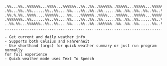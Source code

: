     .%%...%%..%%%%%%...%%%%...%%%%%%..%%..%%..%%%%%%..%%%%%...%%%%%...%%%%%....%%%%..
    .%%...%%..%%......%%..%%....%%....%%..%%..%%......%%..%%..%%..%%..%%..%%..%%..%%.
    .%%.%.%%..%%%%....%%%%%%....%%....%%%%%%..%%%%....%%%%%...%%%%%...%%%%%...%%..%%.
    .%%%%%%%..%%......%%..%%....%%....%%..%%..%%......%%..%%..%%......%%..%%..%%..%%.
    ..%%.%%...%%%%%%..%%..%%....%%....%%..%%..%%%%%%..%%..%%..%%......%%..%%...%%%%..
    .................................................................................

    - Get current and daily weather info
    - Supports both Celsius and Fahrenheit
    - Use shorthand (args) for quick weather summary or just run program normally
    for full experience
    - Quick weather mode uses Text To Speech
